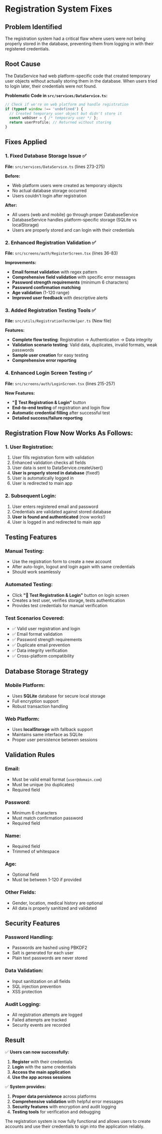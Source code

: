# Registration System Fixes

## Problem Identified
The registration system had a critical flaw where users were not being properly stored in the database, preventing them from logging in with their registered credentials.

## Root Cause
The DataService had web platform-specific code that created temporary user objects without actually storing them in the database. When users tried to login later, their credentials were not found.

**Problematic Code in `src/services/DataService.ts`:**
```javascript
// Check if we're on web platform and handle registration
if (typeof window !== 'undefined') {
  // Created temporary user object but didn't store it
  const webUser = { /* temporary user */ };
  return userProfile; // Returned without storing
}
```

## Fixes Applied

### 1. **Fixed Database Storage Issue** ✅
**File:** `src/services/DataService.ts` (lines 273-275)

**Before:**
- Web platform users were created as temporary objects
- No actual database storage occurred
- Users couldn't login after registration

**After:**
- All users (web and mobile) go through proper DatabaseService
- DatabaseService handles platform-specific storage (SQLite vs localStorage)
- Users are properly stored and can login with their credentials

### 2. **Enhanced Registration Validation** ✅
**File:** `src/screens/auth/RegisterScreen.tsx` (lines 36-83)

**Improvements:**
- **Email format validation** with regex pattern
- **Comprehensive field validation** with specific error messages
- **Password strength requirements** (minimum 6 characters)
- **Password confirmation matching**
- **Age validation** (1-120 range)
- **Improved user feedback** with descriptive alerts

### 3. **Added Registration Testing Tools** ✅
**File:** `src/utils/RegistrationTestHelper.ts` (New file)

**Features:**
- **Complete flow testing**: Registration → Authentication → Data integrity
- **Validation scenario testing**: Valid data, duplicates, invalid formats, weak passwords
- **Sample user creation** for easy testing
- **Comprehensive error reporting**

### 4. **Enhanced Login Screen Testing** ✅
**File:** `src/screens/auth/LoginScreen.tsx` (lines 215-257)

**New Features:**
- **"🧪 Test Registration & Login"** button
- **End-to-end testing** of registration and login flow
- **Automatic credential filling** after successful test
- **Detailed success/failure reporting**

## Registration Flow Now Works As Follows:

### 1. User Registration:
1. User fills registration form with validation
2. Enhanced validation checks all fields
3. User data is sent to DataService.createUser()
4. **User is properly stored in database** (fixed!)
5. User is automatically logged in
6. User is redirected to main app

### 2. Subsequent Login:
1. User enters registered email and password
2. Credentials are validated against stored database
3. **User is found and authenticated** (now works!)
4. User is logged in and redirected to main app

## Testing Features

### Manual Testing:
- Use the registration form to create a new account
- After auto-login, logout and login again with same credentials
- Should work seamlessly

### Automated Testing:
- Click **"🧪 Test Registration & Login"** button on login screen
- Creates a test user, verifies storage, tests authentication
- Provides test credentials for manual verification

### Test Scenarios Covered:
- ✅ Valid user registration and login
- ✅ Email format validation
- ✅ Password strength requirements
- ✅ Duplicate email prevention
- ✅ Data integrity verification
- ✅ Cross-platform compatibility

## Database Storage Strategy

### Mobile Platform:
- Uses **SQLite** database for secure local storage
- Full encryption support
- Robust transaction handling

### Web Platform:
- Uses **localStorage** with fallback support
- Maintains same interface as SQLite
- Proper user persistence between sessions

## Validation Rules

### Email:
- Must be valid email format (`user@domain.com`)
- Must be unique (no duplicates)
- Required field

### Password:
- Minimum 6 characters
- Must match confirmation password
- Required field

### Name:
- Required field
- Trimmed of whitespace

### Age:
- Optional field
- Must be between 1-120 if provided

### Other Fields:
- Gender, location, medical history are optional
- All data is properly sanitized and validated

## Security Features

### Password Handling:
- Passwords are hashed using PBKDF2
- Salt is generated for each user
- Plain text passwords are never stored

### Data Validation:
- Input sanitization on all fields
- SQL injection prevention
- XSS protection

### Audit Logging:
- All registration attempts are logged
- Failed attempts are tracked
- Security events are recorded

## Result

✅ **Users can now successfully:**
1. **Register** with their credentials
2. **Login** with the same credentials
3. **Access the main application**
4. **Use the app across sessions**

✅ **System provides:**
1. **Proper data persistence** across platforms
2. **Comprehensive validation** with helpful error messages
3. **Security features** with encryption and audit logging
4. **Testing tools** for verification and debugging

The registration system is now fully functional and allows users to create accounts and use their credentials to sign into the application reliably.